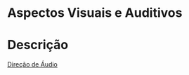 # Aspectos Visuais e Auditivos

# Descrição

[Direção de Áudio](Direc%CC%A7a%CC%83o%20de%20A%CC%81udio%201f98d3ef68dd80978fb0ea981d7e6a67.md)